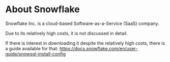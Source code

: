 # About Snowflake

Snowflake Inc. is a cloud-based Software-as-a-Service (SaaS) company.

Due to its relatively high costs, it is not discussed in detail.

If there is interest in downloading it despite the relatively high costs, there is a guide available for that: https://docs.snowflake.com/en/user-guide/snowsql-install-config 
